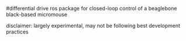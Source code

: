 #differential drive ros package
for closed-loop control of a beaglebone black-based micromouse

disclaimer: largely experimental, may not be following best development practices
